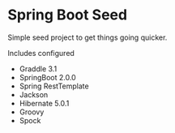 # Spring Boot Seed

Simple seed project to get things going quicker.

Includes configured
* Graddle 3.1
* SpringBoot 2.0.0
* Spring RestTemplate
* Jackson
* Hibernate 5.0.1
* Groovy
* Spock